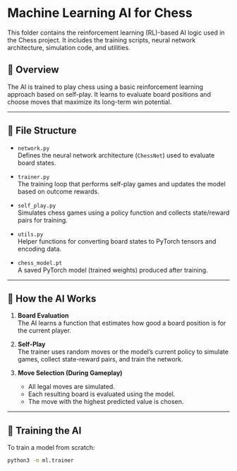# Machine Learning AI for Chess

This folder contains the reinforcement learning (RL)-based AI logic used in the Chess project. It includes the training scripts, neural network architecture, simulation code, and utilities.

## 🧩 Overview

The AI is trained to play chess using a basic reinforcement learning approach based on self-play. It learns to evaluate board positions and choose moves that maximize its long-term win potential.

---

## 📁 File Structure

- `network.py`  
  Defines the neural network architecture (`ChessNet`) used to evaluate board states.

- `trainer.py`  
  The training loop that performs self-play games and updates the model based on outcome rewards.

- `self_play.py`  
  Simulates chess games using a policy function and collects state/reward pairs for training.

- `utils.py`  
  Helper functions for converting board states to PyTorch tensors and encoding data.

- `chess_model.pt`  
  A saved PyTorch model (trained weights) produced after training.

---

## 🧠 How the AI Works

1. **Board Evaluation**  
   The AI learns a function that estimates how good a board position is for the current player.

2. **Self-Play**  
   The trainer uses random moves or the model’s current policy to simulate games, collect state-reward pairs, and train the network.

3. **Move Selection (During Gameplay)**  
   - All legal moves are simulated.
   - Each resulting board is evaluated using the model.
   - The move with the highest predicted value is chosen.

---

## 🚀 Training the AI

To train a model from scratch:

```bash
python3 -m ml.trainer
